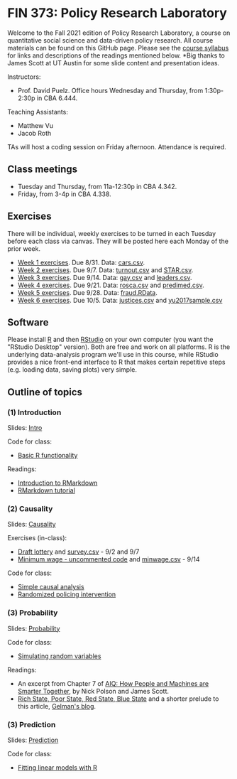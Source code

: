 # FIN 373: Policy Research Laboratory

Welcome to the Fall 2021 edition of Policy Research Laboratory, a course on quantitative social science and data-driven policy research.  All course materials can be found on this GitHub page.  Please see the [course syllabus](syllabus.pdf) for links and descriptions of the readings mentioned below.  *Big thanks to James Scott at UT Austin for some slide content and presentation ideas.

Instructors:  
- Prof. David Puelz.  Office hours Wednesday and Thursday, from 1:30p-2:30p in CBA 6.444.

Teaching Assistants:
- Matthew Vu
- Jacob Roth

TAs will host a coding session on Friday afternoon.  Attendance is required.

## Class meetings

- Tuesday and Thursday, from 11a-12:30p in CBA 4.342.
- Friday, from 3-4p in CBA 4.338.

## Exercises

There will be individual, weekly exercises to be turned in each Tuesday before each class via canvas.  They will be posted here each Monday of the prior week.  

- [Week 1 exercises](assignments/HW1.pdf). Due 8/31. Data: [cars.csv](https://downgit.github.io/#/home?url=https://github.com/dpuelz/Policy-Research-Laboratory/blob/main/data/cars.csv).
- [Week 2 exercises](assignments/HW2.pdf). Due 9/7. Data: [turnout.csv](https://downgit.github.io/#/home?url=https://github.com/dpuelz/Policy-Research-Laboratory/blob/main/data/turnout.csv) and [STAR.csv](https://downgit.github.io/#/home?url=https://github.com/dpuelz/Policy-Research-Laboratory/blob/main/data/STAR.csv).
- [Week 3 exercises](assignments/HW3.pdf). Due 9/14. Data: [gay.csv](https://downgit.github.io/#/home?url=https://github.com/dpuelz/Policy-Research-Laboratory/blob/main/data/gay.csv) and [leaders.csv](https://downgit.github.io/#/home?url=https://github.com/dpuelz/Policy-Research-Laboratory/blob/main/data/leaders.csv).
- [Week 4 exercises](assignments/HW4.pdf). Due 9/21. Data: [rosca.csv](https://downgit.github.io/#/home?url=https://github.com/dpuelz/Policy-Research-Laboratory/blob/main/data/rosca.csv) and [predimed.csv](https://downgit.github.io/#/home?url=https://github.com/dpuelz/Policy-Research-Laboratory/blob/main/data/predimed.csv).
- [Week 5 exercises](assignments/HW5.pdf). Due 9/28. Data: [fraud.RData](https://downgit.github.io/#/home?url=https://github.com/dpuelz/Policy-Research-Laboratory/blob/main/data/fraud.RData). 
- [Week 6 exercises](assignments/HW6.pdf). Due 10/5. Data: [justices.csv](https://downgit.github.io/#/home?url=https://github.com/dpuelz/Policy-Research-Laboratory/blob/main/data/justices.csv) and [yu2017sample.csv](https://downgit.github.io/#/home?url=https://github.com/dpuelz/Policy-Research-Laboratory/blob/main/data/yu2017sample.csv)



## Software

Please install [R](http://www.r-project.org) and then [RStudio](http://www.rstudio.org) on your own computer (you want the "RStudio Desktop" version).  Both are free and work on all platforms.  R is the underlying data-analysis program we'll use in this course, while RStudio provides a nice front-end interface to R that makes certain repetitive steps (e.g. loading data, saving plots) very simple.

## Outline of topics  

### (1) Introduction

Slides: [Intro](slides/PRL-intro.pdf)

Code for class:
- [Basic R functionality](code/intro1.R)

Readings:  
- [Introduction to RMarkdown](http://rmarkdown.rstudio.com)  
- [RMarkdown tutorial](https://rmarkdown.rstudio.com/lesson-1.html)  

### (2) Causality

Slides: [Causality](slides/PRL-causality.pdf)

Exercises (in-class):
- [Draft lottery](code/draftlottery.md) and [survey.csv](https://downgit.github.io/#/home?url=https://github.com/dpuelz/Policy-Research-Laboratory/blob/main/data/survey.csv) - 9/2 and 9/7
- [Minimum wage - uncommented code](code/causality_minwage.R) and [minwage.csv](https://downgit.github.io/#/home?url=https://github.com/dpuelz/Policy-Research-Laboratory/blob/main/data/minwage.csv) - 9/14

Code for class:
- [Simple causal analysis](code/causality1.R)
- [Randomized policing intervention](code/causality_police.R)

### (3) Probability

Slides: [Probability](slides/PRL-probability.pdf)

Code for class:
- [Simulating random variables](code/probability.R)

Readings:  
- An excerpt from Chapter 7 of [AIQ: How People and Machines are Smarter Together](readings/AIQ_excerpt_contraceptive_effectiveness.pdf), by Nick Polson and James Scott.  
- [Rich State, Poor State, Red State, Blue State](http://www.stat.columbia.edu/~gelman/research/published/rb_qjps.pdf) and a shorter prelude to this article, [Gelman's blog](https://statmodeling.stat.columbia.edu/2005/11/07/income_matters/).

### (3) Prediction

Slides: [Prediction](slides/PRL-prediction.pdf)

Code for class:
- [Fitting linear models with R](code/linearmodels.R)


